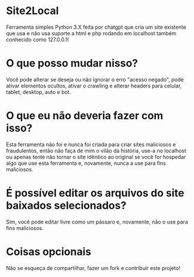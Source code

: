 # Site2Local
Ferramenta simples Python 3.X feita por chatgpt que cria um site existente que usa e não usa suporte a html e php rodando em localhost também conhecido como 127.0.0.1!

# O que posso mudar nisso?
Você pode alterar se deseja ou não ignorar o erro "acesso negado", pode ativar elementos ocultos, ativar o crawling e alterar headers para celular, tablet, desktop, auto e bot.

# O que eu não deveria fazer com isso?
Esta ferramenta não foi e nunca foi criada para criar sites maliciosos e fraudulentos, então não faça de mim o vilão da história, use-a no localhost ou apenas tente não tornar o site idêntico ao original se você for hospedar algo que use esta ferramenta e, novamente, nunca a use para fins maliciosos.

# É possível editar os arquivos do site baixados selecionados?
Sim, você pode editar livre como um pássaro e, novamente, não o use para fins maliciosos.

# Coisas opcionais
Não se esqueça de compartilhar, fazer um fork e contribuir este projeto!
